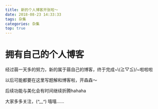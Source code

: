 ```yaml
---
title: 新的个人博客开张啦～
date: 2018-08-23 14:33:33
tags: 杂集
categories: 杂集
top: true
---
```


# 拥有自己的个人博客

经过蒻一天多的努力，新的属于蒻自己的博客，终于完成~\\(≧▽≦)/~啦啦啦

  
以后可能都要在这里写题解和博客啦，开森森～
  
后续功能与美化会有时间继续折腾hahaha
  
大家多多关注，(*^__^*) 嘻嘻……
